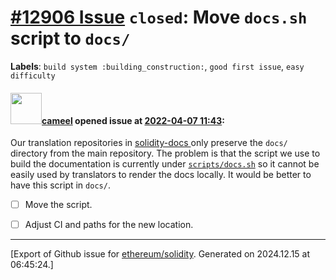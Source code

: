 # [\#12906 Issue](https://github.com/ethereum/solidity/issues/12906) `closed`: Move `docs.sh` script to `docs/`
**Labels**: `build system :building_construction:`, `good first issue`, `easy difficulty`


#### <img src="https://avatars.githubusercontent.com/u/137030?v=4" width="50">[cameel](https://github.com/cameel) opened issue at [2022-04-07 11:43](https://github.com/ethereum/solidity/issues/12906):

Our translation repositories in [solidity-docs ](https://github.com/solidity-docs) only preserve the `docs/` directory from the main repository. The problem is that the script we use to build the documentation is currently under [`scripts/docs.sh`](https://github.com/ethereum/solidity/blob/develop/scripts/docs.sh) so it cannot be easily used by translators to render the docs locally. It would be better to have this script in `docs/`.

- [ ] Move the script.
- [ ] Adjust CI and paths for the new location.




-------------------------------------------------------------------------------



[Export of Github issue for [ethereum/solidity](https://github.com/ethereum/solidity). Generated on 2024.12.15 at 06:45:24.]
